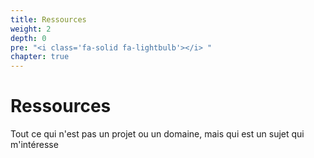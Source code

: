 ```yaml
---
title: Ressources
weight: 2
depth: 0
pre: "<i class='fa-solid fa-lightbulb'></i> "
chapter: true
---
```


# Ressources

Tout ce qui n'est pas un projet ou un domaine, mais qui est un sujet qui m'intéresse